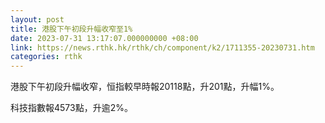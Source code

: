 ```yaml
---
layout: post
title: 港股下午初段升幅收窄至1%
date: 2023-07-31 13:17:07.000000000 +08:00
link: https://news.rthk.hk/rthk/ch/component/k2/1711355-20230731.htm
categories: rthk
---
```


港股下午初段升幅收窄，恒指較早時報20118點，升201點，升幅1%。

科技指數報4573點，升逾2%。
